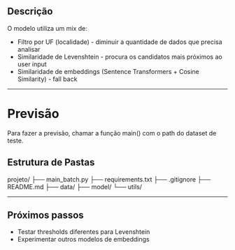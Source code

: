 ## Descrição

O modelo utiliza um mix de:

- Filtro por UF (localidade) - diminuir a quantidade de dados que precisa analisar
- Similaridade de Levenshtein - procura os candidatos mais próximos ao user input
- Similaridade de embeddings (Sentence Transformers + Cosine Similarity) - fall back

---

# Previsão

Para fazer a previsão, chamar a função main() com o path do dataset de teste.


## Estrutura de Pastas

projeto/
├── main_batch.py
├── requirements.txt
├── .gitignore
├── README.md
├── data/
├── model/
└── utils/

---

## Próximos passos
- Testar thresholds diferentes para Levenshtein
- Experimentar outros modelos de embeddings